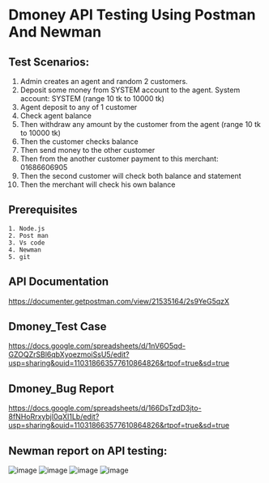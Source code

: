 # Dmoney API Testing Using Postman And Newman

## Test Scenarios:
1. Admin creates an agent and random 2 customers. 
2. Deposit some money from SYSTEM account to the agent. System account: SYSTEM (range 10 tk to 10000 tk)
3. Agent deposit to any of 1 customer
4. Check agent balance
5. Then withdraw any amount by the customer from the agent (range 10 tk to 10000 tk)
6. Then the customer checks balance
7. Then send money to the other customer
8. Then from the another customer payment to this merchant: 01686606905
9. Then the second customer will check both balance and statement
10. Then the merchant will check his own balance

## Prerequisites
``` 1. Node.js ``` <br>
``` 2. Post man ``` <br>
``` 3. Vs code ``` <br>
``` 4. Newman ``` <br>
``` 5. git ``` <br>

## API Documentation
https://documenter.getpostman.com/view/21535164/2s9YeG5qzX 

## Dmoney_Test Case 
https://docs.google.com/spreadsheets/d/1nV6O5qd-GZOQZrSBl6qbXyoezmoiSsU5/edit?usp=sharing&ouid=110318663577610864826&rtpof=true&sd=true

## Dmoney_Bug Report
https://docs.google.com/spreadsheets/d/166DsTzdD3jto-8fNHoRrxybjI0qXI1Lb/edit?usp=sharing&ouid=110318663577610864826&rtpof=true&sd=true

## Newman report on API testing:
![image](https://github.com/Anika21-NextIn/dmoney_transaction_postman/assets/55154873/6745e370-e2e4-4aee-b14d-7fcdf06df918)
![image](https://github.com/Anika21-NextIn/dmoney_transaction_postman/assets/55154873/5bc99acc-cfdf-4954-8c76-a8642f61751d)
![image](https://github.com/Anika21-NextIn/dmoney_transaction_postman/assets/55154873/43dcd039-e6a3-4846-9d3a-2986d68bb457)
![image](https://github.com/Anika21-NextIn/dmoney_transaction_postman/assets/55154873/fb447427-8edd-4e77-ad97-594a91a062b5)
